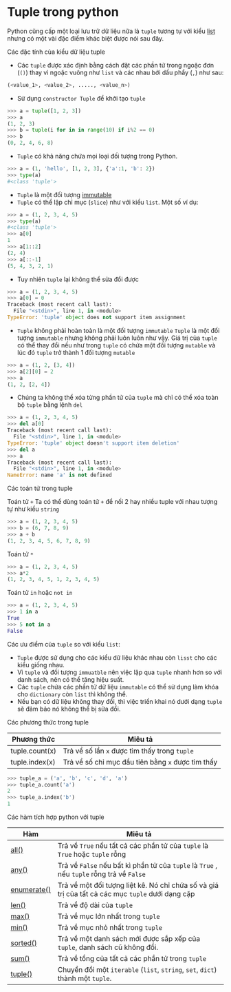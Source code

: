 <h1> Tuple trong python </h1>

Python cũng cấp một loại lưu trữ dữ liệu nữa là `tuple` tương tự với kiểu [list](https://www.0xpan.blogspot.com/2018/12/list-trong-python.html) nhưng có một vài đặc điểm khác biệt được nói sau đây.

Các đặc tính của kiểu dữ liệu tuple

+ Các `tuple` được xác định bằng cách đặt các phần tử trong ngoặc đơn (`()`) thay vì ngoặc vuông như `list` và các nhau bởi dấu phẩy (`,`) như sau:
```py
(<value_1>, <value_2>, ....., <value_n>)
```
+ Sử dụng `constructor Tuple` để khởi tạo `tuple`
```py
>>> a = tuple([1, 2, 3])
>>> a
(1, 2, 3)
>>> b = tuple(i for in in range(10) if i%2 == 0)
>>> b
(0, 2, 4, 6, 8)
```
+ `Tuple` có khả năng chứa mọi loại đối tượng trong Python.
```py
>>> a = (1, 'hello', [1, 2, 3], {'a':1, 'b': 2})
>>> type(a)
#<class 'tuple'>
```
+ `Tuple` là một đối tượng [immutable](https://www.0xpan.blogspot.com/2018/11/mutable-va-immutable-trong-python.html)
+ `Tuple` có thể lập chỉ mục (`slice`) như với kiểu `list`. Một số ví dụ:
```py
>>> a = (1, 2, 3, 4, 5)
>>> type(a)
#<class 'tuple'>
>>> a[0]
1
>>> a[1::2]
(2, 4)
>>> a[::-1]
(5, 4, 3, 2, 1)
```
+ Tuy nhiên `tuple` lại không thể sửa đổi được
```py
>>> a = (1, 2, 3, 4, 5)
>>> a[0] = 0
Traceback (most recent call last):
  File "<stdin>", line 1, in <module>
TypeError: 'tuple' object does not support item assignment
```
+ `Tuple` không phải hoàn toàn là một đối tượng `immutable`
`Tuple` là một đối tượng `immutable` nhưng không phải luôn luôn như vậy. Giá trị của `tuple` có thể thay đổi nếu như trong `tuple` có chứa một đối tượng `mutable` và lúc đó `tuple` trở thành 1 đối tượng `mutable`
```py
>>> a = (1, 2, [3, 4])
>>> a[2][0] = 2
>>> a
(1, 2, [2, 4])
```
+ Chúng ta không thể xóa từng phần tử của `tuple` mà chỉ có thể xóa toàn bộ `tuple` bằng lệnh `del`
```py
>>> a = (1, 2, 3, 4, 5)
>>> del a[0]
Traceback (most recent call last):
  File "<stdin>", line 1, in <module>
TypeError: 'tuple' object doesn't support item deletion'
>>> del a
>>> a
Traceback (most recent call last):
  File "<stdin>", line 1, in <module>
NameError: name 'a' is not defined
```

Các toán tử trong tuple

Toán tử `+`
Ta có thể dùng toán tử `+` để nối 2 hay nhiều tuple với nhau tượng tự như kiểu `string`
```py
>>> a = (1, 2, 3, 4, 5)
>>> b = (6, 7, 8, 9)
>>> a + b
(1, 2, 3, 4, 5, 6, 7, 8, 9)
```
Toán tử `*`
```py
>>> a = (1, 2, 3, 4, 5)
>>> a*2
(1, 2, 3, 4, 5, 1, 2, 3, 4, 5)
```
Toán tử `in` hoặc `not in`
```py
>>> a = (1, 2, 3, 4, 5)
>>> 1 in a
True
>>> 5 not in a
False
```
Các ưu điểm của `tuple` so với kiểu `list`:
+ `Tuple` được sử dụng cho các kiểu dữ liệu khác nhau còn `lisst` cho các kiểu giống nhau.
+ Vì `tuple` và đối tượng `immuatble` nên việc lặp qua `tuple` nhanh hơn so với danh sách, nên có thể tăng hiệu suất.
+ Các `tuple` chứa các phần tử dữ liệu `immutable` có thể sử dụng làm khóa cho `dictionary` còn `list` thì không thể.
+ Nếu bạn có dữ liệu không thay đổi, thì việc triển khai nó dưới dạng `tuple` sẽ đảm bảo nó không thể bị sửa đổi.


Các phương thức trong tuple

| Phương thức | Miêu tả |
|-------------|---------|
| tuple.count(x) | Trả về số lần `x` được tìm thấy trong `tuple` |
| tuple.index(x) | Trả về số chỉ mục đầu tiên bằng `x` được tìm thấy |

```py
>>> tuple_a = ('a', 'b', 'c', 'd', 'a')
>>> tuple_a.count('a')
2
>>> tuple_a.index('b')
1
```

Các hàm tích hợp python với tuple

| Hàm | Miêu tả |
|------|--------|
| [all()](https://0xpan.blogspot.com/2018/11/ham-built-in-trong-python.html#load-h4-1) | Trả về `True` nếu tất cả các phần tử của `tuple` là `True` hoặc `tuple` rỗng |
| [any()](https://0xpan.blogspot.com/2018/11/ham-built-in-trong-python.html#load-h4-2) | Trả về `False` nếu bất kì phần tử của `tuple` là `True` , nếu `tuple` rỗng trả về `False` |
| [enumerate()](https://0xpan.blogspot.com/2018/11/ham-built-in-trong-python.html#load-h4-18) | Trả về một đối tượng liệt kê. Nó chỉ chứa số và giá trị của tất cả các mục `tuple` dưới dạng cặp |
| [len()](https://0xpan.blogspot.com/2018/11/ham-built-in-trong-python.html#load-h4-37) | Trả về độ dài của `tuple` |
| [max()](https://0xpan.blogspot.com/2018/11/ham-built-in-trong-python.html#load-h4-41) | Trả về mục lớn nhất trong `tuple` |
| [min()](https://0xpan.blogspot.com/2018/11/ham-built-in-trong-python.html#load-h4-43) | Trả về mục nhỏ nhất trong `tuple` |
| [sorted()](https://0xpan.blogspot.com/2018/11/ham-built-in-trong-python.html#load-h4-59) | Trả về một danh sách mới được sắp xếp của `tuple`, danh sách cũ không đổi. |
| [sum()](https://0xpan.blogspot.com/2018/11/ham-built-in-trong-python.html#load-h4-62) | Trả về tổng của tất cả các phần tử trong `tuple` |
| [tuple()](https://0xpan.blogspot.com/2018/11/ham-built-in-trong-python.html#load-h4-64) | Chuyển đổi một `iterable` (`list`, `string`, `set`, `dict`) thành một `tuple`. |